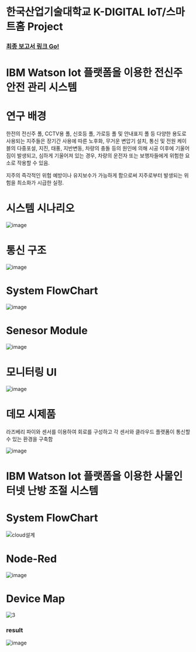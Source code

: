 # 한국산업기술대학교 K-DIGITAL IoT/스마트홈 Project
### [최종 보고서 링크 Go!](https://github.com/KPU-K-DIGITAL-IOT/KDigitalIoTProject/blob/main/IoT%20%EA%B8%B0%EC%88%A0%EC%9D%84%20%EC%A0%81%EC%9A%A9%ED%95%9C%20%EC%A0%84%EC%8B%A0%EC%A3%BC%20%EC%95%88%EC%A0%84%20%EA%B4%80%EB%A6%AC%20%EC%8B%9C%EC%8A%A4%ED%85%9C(%EA%B2%B0%EA%B3%BC%EB%B3%B4%EA%B3%A0%EC%84%9C).pdf)

# IBM Watson Iot 플랫폼을 이용한 전신주 안전 관리 시스템

# 연구 배경

한전의 전신주 폴, CCTV용 폴, 신호등 폴, 가로등 폴 및 안내표지 폴 등 다양한 용도로 사용되는 지주들은 장기간 사용에 따른 노후화, 무거운 변압기 설치, 통신 및 전원 케이블의 다중포설, 지진, 태풍, 지반변동, 차량의 충돌 등의 원인에 의해 시공 이후에 기울어짐이 발생되고, 심하게 기울어져 있는 경우, 차량의 운전자 또는 보행자들에게 위험한 요소로 작용할 수 있음.

지주의 즉각적인 위험 예방이나 유지보수가 가능하게 함으로써 지주로부터 발생되는 위험을 최소화가 시급한 실정.



# 시스템 시나리오

![image](https://user-images.githubusercontent.com/66546156/132272452-050c1e7d-0582-46aa-b8ca-4364e107ef4c.png)

# 통신 구조

![image](https://user-images.githubusercontent.com/66546156/132272716-40d4c975-2072-40af-b5a5-abd2d0677691.png)


# System FlowChart

![image](https://user-images.githubusercontent.com/66546156/132272369-41f0900e-0c92-4c69-9080-47cc6d272e69.png)

# Senesor Module

![image](https://user-images.githubusercontent.com/66546156/132272404-d2fa2c70-303d-447b-b78a-f7f146ac87e8.png)

# 모니터링 UI

![image](https://user-images.githubusercontent.com/66546156/132272778-cb205620-39ea-4577-88a1-0dbbda932df9.png)


# 데모 시제품

라즈베리 파이와 센서를 이용하여 회로를 구성하고 각 센서와 클라우드 플랫폼이 통신할 수 있는 환경을 구축함

![image](https://user-images.githubusercontent.com/66546156/132272601-d5df7e34-81f7-4b5a-9e21-62b648eeacc8.png)


 

# IBM Watson Iot 플랫폼을 이용한 사물인터넷 난방 조절 시스템

# System FlowChart
![cloud설계](https://user-images.githubusercontent.com/66546156/127691301-d30cf543-c900-47b7-8407-0bfa47cc39c2.png)


# Node-Red
![image](https://user-images.githubusercontent.com/66546156/127691242-da736bbe-ca63-422b-ac65-0dda3b6142c9.png)

# Device Map

![3](https://user-images.githubusercontent.com/66546156/127691506-820a1280-fab7-4d90-bb1d-3defcc08dd08.png)

### result

![image](https://user-images.githubusercontent.com/66546156/140755782-875f2632-36f1-4fb5-8ffa-655ff2801b24.png)
